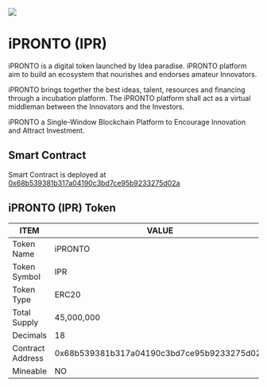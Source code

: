 <a href="https://iprontocoin.com" target="_blank"><img src="http://www.iprontocoin.com/images/logo.png"></a>

# iPRONTO (IPR)

iPRONTO is a digital token launched by Idea paradise. iPRONTO platform aim to build an ecosystem that nourishes and endorses amateur Innovators.

iPRONTO brings together the best ideas, talent, resources and financing through a incubation platform. The iPRONTO platform shall act as a virtual middleman between the Innovators and the Investors.

iPRONTO a Single-Window Blockchain Platform to Encourage Innovation and Attract Investment.

## Smart Contract
Smart Contract is deployed at [0x68b539381b317a04190c3bd7ce95b9233275d02a](https://etherscan.io/token/0x68b539381b317a04190c3bd7ce95b9233275d02a)


## iPRONTO (IPR) Token

| ITEM                             | VALUE                         |
| -------------------------------- | ----------------------------- |
| Token Name                       | iPRONTO                       |
| Token Symbol                     | IPR                           |
| Token Type                       | ERC20                         |
| Total Supply                     | 45,000,000                    |
| Decimals                          | 18                            |
| Contract Address                 | 0x68b539381b317a04190c3bd7ce95b9233275d02a                    |
| Mineable                         | NO                            |


